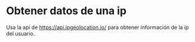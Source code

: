 # Obtener datos de una ip
Usa la api de https://api.ipgeolocation.io/ para obtener información de la ip del usuario.
